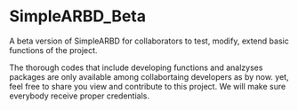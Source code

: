 # SimpleARBD_Beta
A beta version of SimpleARBD for collaborators to test, modify, extend basic functions of the project.

The thorough codes that include developing functions and analzyses packages are only available among collabortaing developers as by now.
yet, feel free to share you view and contribute to this project. We will make sure everybody receive proper credentials.
